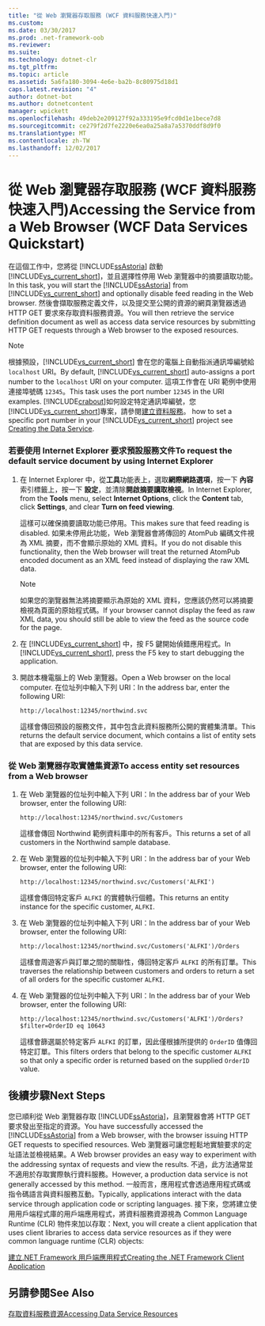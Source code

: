 ```yaml
---
title: "從 Web 瀏覽器存取服務 (WCF 資料服務快速入門)"
ms.custom: 
ms.date: 03/30/2017
ms.prod: .net-framework-oob
ms.reviewer: 
ms.suite: 
ms.technology: dotnet-clr
ms.tgt_pltfrm: 
ms.topic: article
ms.assetid: 5a6fa180-3094-4e6e-ba2b-8c80975d18d1
caps.latest.revision: "4"
author: dotnet-bot
ms.author: dotnetcontent
manager: wpickett
ms.openlocfilehash: 49deb2e209127f92a333195e9fcd0d1e1bece7d8
ms.sourcegitcommit: ce279f2d7fe2220e6ea0a25a8a7a5370ddf8d9f0
ms.translationtype: MT
ms.contentlocale: zh-TW
ms.lasthandoff: 12/02/2017
---
```

# <a name="accessing-the-service-from-a-web-browser-wcf-data-services-quickstart"></a><span data-ttu-id="23f14-102">從 Web 瀏覽器存取服務 (WCF 資料服務快速入門)</span><span class="sxs-lookup"><span data-stu-id="23f14-102">Accessing the Service from a Web Browser (WCF Data Services Quickstart)</span></span>
<span data-ttu-id="23f14-103">在這個工作中，您將從 [!INCLUDE[ssAstoria](../../../../includes/ssastoria-md.md)] 啟動 [!INCLUDE[vs_current_short](../../../../includes/vs-current-short-md.md)]，並且選擇性停用 Web 瀏覽器中的摘要讀取功能。</span><span class="sxs-lookup"><span data-stu-id="23f14-103">In this task, you will start the [!INCLUDE[ssAstoria](../../../../includes/ssastoria-md.md)] from [!INCLUDE[vs_current_short](../../../../includes/vs-current-short-md.md)] and optionally disable feed reading in the Web browser.</span></span> <span data-ttu-id="23f14-104">然後會擷取服務定義文件，以及提交至公開的資源的網頁瀏覽器透過 HTTP GET 要求來存取資料服務資源。</span><span class="sxs-lookup"><span data-stu-id="23f14-104">You will then retrieve the service definition document as well as access data service resources by submitting HTTP GET requests through a Web browser to the exposed resources.</span></span>  
  
> [!NOTE]
>  <span data-ttu-id="23f14-105">根據預設，[!INCLUDE[vs_current_short](../../../../includes/vs-current-short-md.md)] 會在您的電腦上自動指派通訊埠編號給 `localhost` URI。</span><span class="sxs-lookup"><span data-stu-id="23f14-105">By default, [!INCLUDE[vs_current_short](../../../../includes/vs-current-short-md.md)] auto-assigns a port number to the `localhost` URI on your computer.</span></span> <span data-ttu-id="23f14-106">這項工作會在 URI 範例中使用連接埠號碼 `12345`。</span><span class="sxs-lookup"><span data-stu-id="23f14-106">This task uses the port number `12345` in the URI examples.</span></span> [!INCLUDE[crabout](../../../../includes/crabout-md.md)]<span data-ttu-id="23f14-107">如何設定特定通訊埠編號，您[!INCLUDE[vs_current_short](../../../../includes/vs-current-short-md.md)]專案，請參閱[建立資料服務](../../../../docs/framework/data/wcf/creating-the-data-service.md)。</span><span class="sxs-lookup"><span data-stu-id="23f14-107"> how to set a specific port number in your [!INCLUDE[vs_current_short](../../../../includes/vs-current-short-md.md)] project see [Creating the Data Service](../../../../docs/framework/data/wcf/creating-the-data-service.md).</span></span>  
  
### <a name="to-request-the-default-service-document-by-using-internet-explorer"></a><span data-ttu-id="23f14-108">若要使用 Internet Explorer 要求預設服務文件</span><span class="sxs-lookup"><span data-stu-id="23f14-108">To request the default service document by using Internet Explorer</span></span>  
  
1.  <span data-ttu-id="23f14-109">在 Internet Explorer 中，從**工具**功能表上，選取**網際網路選項**，按一下 **內容**索引標籤上，按一下 **設定**，並清除**開啟摘要讀取檢視**。</span><span class="sxs-lookup"><span data-stu-id="23f14-109">In Internet Explorer, from the **Tools** menu, select **Internet Options**, click the **Content** tab, click **Settings**, and clear **Turn on feed viewing**.</span></span>  
  
     <span data-ttu-id="23f14-110">這樣可以確保摘要讀取功能已停用。</span><span class="sxs-lookup"><span data-stu-id="23f14-110">This makes sure that feed reading is disabled.</span></span> <span data-ttu-id="23f14-111">如果未停用此功能，Web 瀏覽器會將傳回的 AtomPub 編碼文件視為 XML 摘要，而不會顯示原始的 XML 資料。</span><span class="sxs-lookup"><span data-stu-id="23f14-111">If you do not disable this functionality, then the Web browser will treat the returned AtomPub encoded document as an XML feed instead of displaying the raw XML data.</span></span>  
  
    > [!NOTE]
    >  <span data-ttu-id="23f14-112">如果您的瀏覽器無法將摘要顯示為原始的 XML 資料，您應該仍然可以將摘要檢視為頁面的原始程式碼。</span><span class="sxs-lookup"><span data-stu-id="23f14-112">If your browser cannot display the feed as raw XML data, you should still be able to view the feed as the source code for the page.</span></span>  
  
2.  <span data-ttu-id="23f14-113">在 [!INCLUDE[vs_current_short](../../../../includes/vs-current-short-md.md)] 中，按 F5 鍵開始偵錯應用程式。</span><span class="sxs-lookup"><span data-stu-id="23f14-113">In [!INCLUDE[vs_current_short](../../../../includes/vs-current-short-md.md)], press the F5 key to start debugging the application.</span></span>  
  
3.  <span data-ttu-id="23f14-114">開啟本機電腦上的 Web 瀏覽器。</span><span class="sxs-lookup"><span data-stu-id="23f14-114">Open a Web browser on the local computer.</span></span> <span data-ttu-id="23f14-115">在位址列中輸入下列 URI：</span><span class="sxs-lookup"><span data-stu-id="23f14-115">In the address bar, enter the following URI:</span></span>  
  
    ```  
    http://localhost:12345/northwind.svc  
    ```  
  
     <span data-ttu-id="23f14-116">這樣會傳回預設的服務文件，其中包含此資料服務所公開的實體集清單。</span><span class="sxs-lookup"><span data-stu-id="23f14-116">This returns the default service document, which contains a list of entity sets that are exposed by this data service.</span></span>  
  
### <a name="to-access-entity-set-resources-from-a-web-browser"></a><span data-ttu-id="23f14-117">從 Web 瀏覽器存取實體集資源</span><span class="sxs-lookup"><span data-stu-id="23f14-117">To access entity set resources from a Web browser</span></span>  
  
1.  <span data-ttu-id="23f14-118">在 Web 瀏覽器的位址列中輸入下列 URI：</span><span class="sxs-lookup"><span data-stu-id="23f14-118">In the address bar of your Web browser, enter the following URI:</span></span>  
  
    ```  
    http://localhost:12345/northwind.svc/Customers  
    ```  
  
     <span data-ttu-id="23f14-119">這樣會傳回 Northwind 範例資料庫中的所有客戶。</span><span class="sxs-lookup"><span data-stu-id="23f14-119">This returns a set of all customers in the Northwind sample database.</span></span>  
  
2.  <span data-ttu-id="23f14-120">在 Web 瀏覽器的位址列中輸入下列 URI：</span><span class="sxs-lookup"><span data-stu-id="23f14-120">In the address bar of your Web browser, enter the following URI:</span></span>  
  
    ```  
    http://localhost:12345/northwind.svc/Customers('ALFKI')  
    ```  
  
     <span data-ttu-id="23f14-121">這樣會傳回特定客戶 `ALFKI` 的實體執行個體。</span><span class="sxs-lookup"><span data-stu-id="23f14-121">This returns an entity instance for the specific customer, `ALFKI`.</span></span>  
  
3.  <span data-ttu-id="23f14-122">在 Web 瀏覽器的位址列中輸入下列 URI：</span><span class="sxs-lookup"><span data-stu-id="23f14-122">In the address bar of your Web browser, enter the following URI:</span></span>  
  
    ```  
    http://localhost:12345/northwind.svc/Customers('ALFKI')/Orders  
    ```  
  
     <span data-ttu-id="23f14-123">這樣會周遊客戶與訂單之間的關聯性，傳回特定客戶 `ALFKI` 的所有訂單。</span><span class="sxs-lookup"><span data-stu-id="23f14-123">This traverses the relationship between customers and orders to return a set of all orders for the specific customer `ALFKI`.</span></span>  
  
4.  <span data-ttu-id="23f14-124">在 Web 瀏覽器的位址列中輸入下列 URI：</span><span class="sxs-lookup"><span data-stu-id="23f14-124">In the address bar of your Web browser, enter the following URI:</span></span>  
  
    ```  
    http://localhost:12345/northwind.svc/Customers('ALFKI')/Orders?$filter=OrderID eq 10643  
    ```  
  
     <span data-ttu-id="23f14-125">這樣會篩選屬於特定客戶 `ALFKI` 的訂單，因此僅根據所提供的 `OrderID` 值傳回特定訂單。</span><span class="sxs-lookup"><span data-stu-id="23f14-125">This filters orders that belong to the specific customer `ALFKI` so that only a specific order is returned based on the supplied `OrderID` value.</span></span>  
  
## <a name="next-steps"></a><span data-ttu-id="23f14-126">後續步驟</span><span class="sxs-lookup"><span data-stu-id="23f14-126">Next Steps</span></span>  
 <span data-ttu-id="23f14-127">您已順利從 Web 瀏覽器存取 [!INCLUDE[ssAstoria](../../../../includes/ssastoria-md.md)]，且瀏覽器會將 HTTP GET 要求發出至指定的資源。</span><span class="sxs-lookup"><span data-stu-id="23f14-127">You have successfully accessed the [!INCLUDE[ssAstoria](../../../../includes/ssastoria-md.md)] from a Web browser, with the browser issuing HTTP GET requests to specified resources.</span></span> <span data-ttu-id="23f14-128">Web 瀏覽器可讓您輕鬆地實驗要求的定址語法並檢視結果。</span><span class="sxs-lookup"><span data-stu-id="23f14-128">A Web browser provides an easy way to experiment with the addressing syntax of requests and view the results.</span></span> <span data-ttu-id="23f14-129">不過，此方法通常並不適用於存取實際執行資料服務。</span><span class="sxs-lookup"><span data-stu-id="23f14-129">However, a production data service is not generally accessed by this method.</span></span> <span data-ttu-id="23f14-130">一般而言，應用程式會透過應用程式碼或指令碼語言與資料服務互動。</span><span class="sxs-lookup"><span data-stu-id="23f14-130">Typically, applications interact with the data service through application code or scripting languages.</span></span> <span data-ttu-id="23f14-131">接下來，您將建立使用用戶端程式庫的用戶端應用程式，將資料服務資源視為 Common Language Runtime (CLR) 物件來加以存取：</span><span class="sxs-lookup"><span data-stu-id="23f14-131">Next, you will create a client application that uses client libraries to access data service resources as if they were common language runtime (CLR) objects:</span></span>  
  
 [<span data-ttu-id="23f14-132">建立.NET Framework 用戶端應用程式</span><span class="sxs-lookup"><span data-stu-id="23f14-132">Creating the .NET Framework Client Application</span></span>](../../../../docs/framework/data/wcf/creating-the-dotnet-client-application-wcf-data-services-quickstart.md)  
  
## <a name="see-also"></a><span data-ttu-id="23f14-133">另請參閱</span><span class="sxs-lookup"><span data-stu-id="23f14-133">See Also</span></span>  
 [<span data-ttu-id="23f14-134">存取資料服務資源</span><span class="sxs-lookup"><span data-stu-id="23f14-134">Accessing Data Service Resources</span></span>](../../../../docs/framework/data/wcf/accessing-data-service-resources-wcf-data-services.md)
